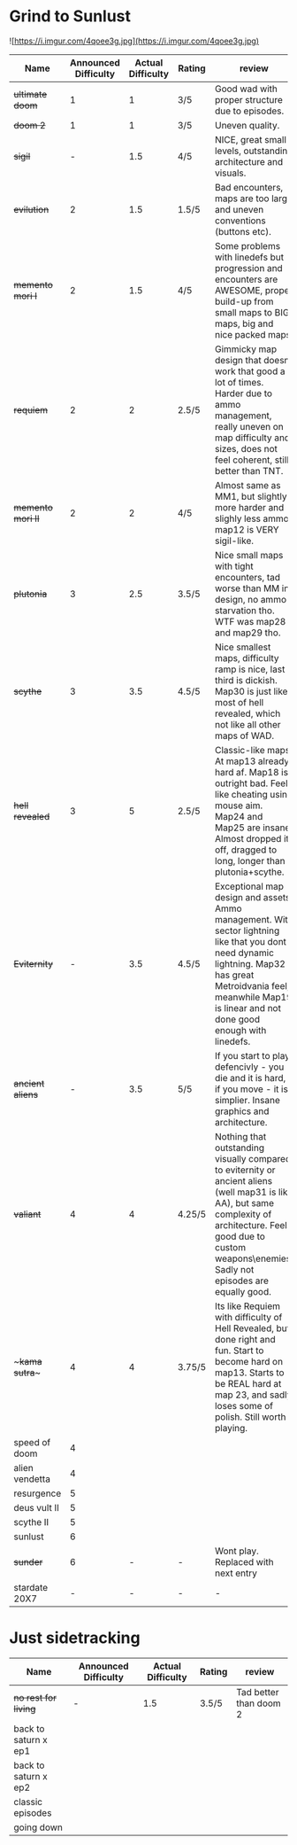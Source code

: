 # Grind to Sunlust
![https://i.imgur.com/4qoee3g.jpg](https://i.imgur.com/4qoee3g.jpg)

Name | Announced Difficulty | Actual Difficulty | Rating | review
-- | -- | -- | -- | --
~~ultimate doom~~ | 1 | 1 | 3/5 | Good wad with proper structure due to episodes.
~~doom 2~~ | 1 |1 | 3/5 | Uneven quality.
~~sigil~~ | - | 1.5 |4/5| NICE, great small levels, outstanding architecture and visuals.
~~evilution~~ | 2 | 1.5 | 1.5/5 | Bad encounters, maps are too large and uneven conventions (buttons etc).
~~memento mori I~~ | 2 | 1.5 | 4/5 | Some problems with linedefs but progression and encounters are AWESOME, proper build-up from small maps to BIG maps, big and nice packed maps
~~requiem~~ |2| 2 |2.5/5| Gimmicky map design that doesnt work that good a lot of times. Harder due to ammo management, really uneven on map difficulty and sizes, does not feel coherent, still better than TNT.
~~memento mori II~~|2| 2 |4/5| Almost same as MM1, but slightly more harder and slighly less ammo, map12 is VERY sigil-like.
~~plutonia~~ | 3| 2.5 |3.5/5| Nice small maps with tight encounters, tad worse than MM in design, no ammo starvation tho. WTF was map28 and map29 tho.
~~scythe~~ | 3| 3.5 |4.5/5| Nice smallest maps, difficulty ramp is nice, last third is dickish. Map30 is just like most of hell revealed, which not like all other maps of WAD.
~~hell revealed~~  |3| 5 |2.5/5| Classic-like maps. At map13 already hard af. Map18 is outright bad. Feel like cheating using mouse aim. Map24 and Map25 are insane. Almost dropped it off, dragged to long, longer than plutonia+scythe.
~~Eviternity~~ | - | 3.5 | 4.5/5 | Exceptional map design and assets. Ammo management. With sector lightning like that you dont need dynamic lightning. Map32 has great Metroidvania feel, meanwhile Map19 is linear and not done good enough with linedefs.
~~ancient aliens~~ | - | 3.5 | 5/5 | If you start to play defencivly - you die and it is hard, if you move - it is simplier. Insane graphics and architecture.
~~valiant~~|4 | 4 |4.25/5| Nothing that outstanding visually compared to eviternity or ancient aliens (well map31 is like AA), but same complexity of architecture. Feels good due to custom weapons\enemies. Sadly not episodes are equally good.
~~~kama sutra~~~ |4 | 4 |3.75/5| Its like Requiem with difficulty of Hell Revealed, but done right and fun. Start to become hard on map13. Starts to be REAL hard at map 23, and sadly loses some of polish. Still worth playing.
speed of doom|4
alien vendetta |4
resurgence|5
deus vult II|5
scythe II|5
sunlust|6
~~sunder~~|6 | - |- | Wont play. Replaced with next entry
stardate 20X7|-|- | - |-

# Just sidetracking

Name | Announced Difficulty | Actual Difficulty | Rating | review
-- | -- | -- | -- | --
~~no rest for living~~ | - | 1.5 | 3.5/5 | Tad better than doom 2
back to saturn x ep1|
back to saturn x ep2|
classic episodes|
going down|